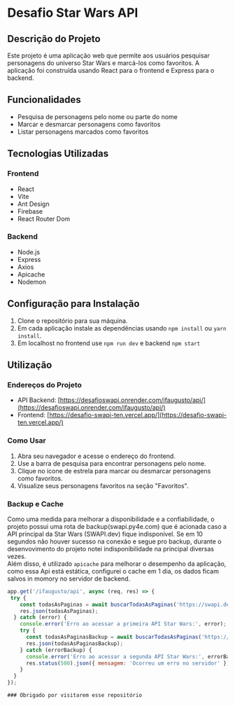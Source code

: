 # Desafio Star Wars API

## Descrição do Projeto

Este projeto é uma aplicação web que permite aos usuários pesquisar personagens do universo Star Wars e marcá-los como favoritos. A aplicação foi construída usando React para o frontend e Express para o backend.

## Funcionalidades

- Pesquisa de personagens pelo nome ou parte do nome
- Marcar e desmarcar personagens como favoritos
- Listar personagens marcados como favoritos

## Tecnologias Utilizadas

### Frontend
- React
- Vite
- Ant Design
- Firebase
- React Router Dom

### Backend
- Node.js
- Express
- Axios
- Apicache
- Nodemon

## Configuração para Instalação

1. Clone o repositório para sua máquina.
2. Em cada aplicação instale as dependências usando `npm install` ou `yarn install`.
3. Em localhost no frontend use `npm run dev` e backend `npm start`

## Utilização

### Endereços do Projeto

- API Backend: [https://desafioswapi.onrender.com/ifaugusto/api/](https://desafioswapi.onrender.com/ifaugusto/api/)
- Frontend: [https://desafio-swapi-ten.vercel.app/](https://desafio-swapi-ten.vercel.app/)  

### Como Usar

1. Abra seu navegador e acesse o endereço do frontend.
2. Use a barra de pesquisa para encontrar personagens pelo nome.
3. Clique no ícone de estrela para marcar ou desmarcar personagens como favoritos.
4. Visualize seus personagens favoritos na seção "Favoritos".

### Backup e Cache

Como uma medida para melhorar a disponibilidade e a confiabilidade, o projeto possui uma rota de backup(swapi.py4e.com) que é acionada caso a API principal da Star Wars (SWAPI.dev) fique indisponível. Se em 10 segundos não houver sucesso na conexão e segue pro backup, durante o desenvovimento do projeto notei indisponibilidade na principal diversas vezes. 
<br/>
Além disso, é utilizado `apicache` para melhorar o desempenho da aplicação, como essa Api está estática, configurei o cache em 1 dia, os dados ficam salvos in momory no servidor de backend.

```javascript
app.get('/ifaugusto/api', async (req, res) => {
 try { 
    const todasAsPaginas = await buscarTodasAsPaginas('https://swapi.dev/api/people/', 10000); 
    res.json(todasAsPaginas); 
  } catch (error) {
    console.error('Erro ao acessar a primeira API Star Wars:', error); 
    try {
      const todasAsPaginasBackup = await buscarTodasAsPaginas('https://swapi.py4e.com/api/people/', 10000);
      res.json(todasAsPaginasBackup); 
    } catch (errorBackup) { 
      console.error('Erro ao acessar a segunda API Star Wars:', errorBackup);
      res.status(500).json({ mensagem: 'Ocorreu um erro no servidor' });
    }
  }
});

### Obrigado por visitarem esse repositório
